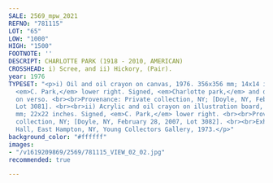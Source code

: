 ```yaml
---
SALE: 2569_mpw_2021
REFNO: "781115"
LOT: "65"
LOW: "1000"
HIGH: "1500"
FOOTNOTE: ''
DESCRIPT: CHARLOTTE PARK (1918 - 2010, AMERICAN)
CROSSHEAD: i) Scree, and ii) Hickory, (Pair).
year: 1976
TYPESET: "<p>i) Oil and oil crayon on canvas, 1976. 356x356 mm; 14x14 inches. Signed,
  <em>C. Park,</em> lower right. Signed, <em>Charlotte park,</em> and dated, <em>76,</em>
  on verso. <br><br>Provenance: Private collection, NY; [Doyle, NY, February 28, 2007,
  Lot 3081]. <br><br>ii) Acrylic and oil crayon on illustration board, 1972. 560x560
  mm; 22x22 inches. Signed, <em>C. Park,</em> lower right. <br><br>Provenance: Private
  collection, NY; [Doyle, NY, February 28, 2007, Lot 3082]. <br><br>Exhibited: Guild
  Hall, East Hampton, NY, Young Collectors Gallery, 1973.</p>"
background_color: "#ffffff"
images:
- "/v1619209869/2569/781115_VIEW_02_02.jpg"
recommended: true

---
```

